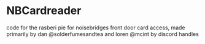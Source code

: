 # NBCardreader
code for the rasberi pie for noisebridges front door card access, made primarily by dan @solderfumesandtea and loren @mcint by discord handles

